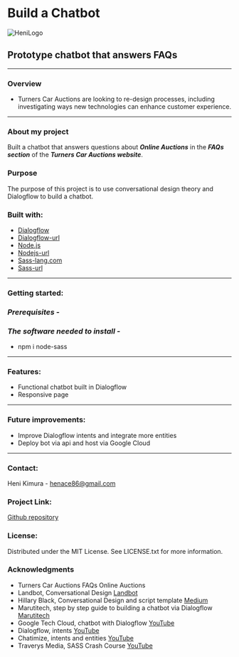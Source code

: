 # Build a Chatbot

![HeniLogo](./src/assets/HeniLogo.png)

## Prototype chatbot that answers FAQs

---

### **Overview**

- Turners Car Auctions are looking to re-design processes, including investigating ways new technologies can enhance customer experience.

---

### **About my project**

Built a chatbot that answers questions about **_Online Auctions_** in the **_FAQs section_** of the **_Turners Car Auctions website_**.

### **Purpose**

The purpose of this project is to use conversational design theory and Dialogflow to build a chatbot.

### **Built with:**

- [Dialogflow](https://img.shields.io/badge/Dialogflow-20232A?style=for-the-badge&logo-dialogflow&logoColor=61DAFB "Dialogflow")
- [Dialogflow-url](https://cloud.google.com/dialogflow/ "Dialogflowurl")
- [Node.js](https://img.shields.io/badge/Node-20232A?style=for-the-badge&logo-note&logoColor=61DAFB "Nodejs")
- [Nodejs-url](https://nodejs.org/en "Nodejsurl")
- [Sass-lang.com](https://img.shields.io/badge/Sass-20232A?style=for-the-badge&logo-sass&logoColor=CF649A "Sasslangcom")
- [Sass-url](https://sass-lang.com/ "Sassurl")

---

### **Getting started:**

### _Prerequisites -_

### _The software needed to install -_

- npm i node-sass

---

### **Features:**

- Functional chatbot built in Dialogflow
- Responsive page

---

### **Future improvements:**

- Improve Dialogflow intents and integrate more entities
- Deploy bot via api and host via Google Cloud

---

### **Contact:**

Heni Kimura - henace86@gmail.com

### **Project Link:**

[Github repository](https://github.com/HMoana/M1.git "Github repository")

### **License:**

Distributed under the MIT License. See LICENSE.txt for more information.

### **Acknowledgments**

- Turners Car Auctions FAQs Online Auctions
- Landbot, Conversational Design [Landbot](https://landbot.io/blog/guide-to-conversational-design#section-6 "Landbot")
- Hillary Black, Conversational Design and script template [Medium](https://medium.com/swlh/what-is-conversation-design-and-how-to-design-your-chatbot-3754f04ab1e7 "Medium")
- Marutitech, step by step guide to building a chatbot via Dialogflow [Marutitech](https://marutitech.com/build-a-chatbot-using-dialogflow/ "Marutitech")
- Google Tech Cloud, chatbot with Dialogflow [YouTube](https://youtu.be/kF33Ime0a2k "YouTube")
- Dialogflow, intents [YouTube](https://youtu.be/9aHusGxntPw "YouTube")
- Chatimize, intents and entities [YouTube](https://youtu.be/s2eW4u-U1jY "YouTube")
- Traverys Media, SASS Crash Course [YouTube](https://youtu.be/nu5mdN2JIwM "YouTube")
